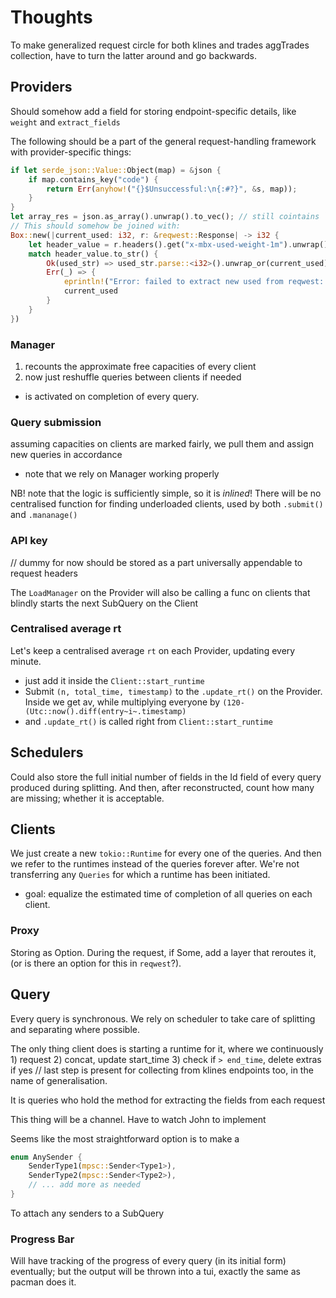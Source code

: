 # Thoughts
To make generalized request circle for both klines and trades aggTrades collection, have to turn the latter around and go backwards.

## Providers
Should somehow add a field for storing endpoint-specific details, like `weight` and `extract_fields`

The following should be a part of the general request-handling framework with provider-specific things:
```rust
if let serde_json::Value::Object(map) = &json {
    if map.contains_key("code") {
        return Err(anyhow!("{}$Unsuccessful:\n{:#?}", &s, map));
    }
}
let array_res = json.as_array().unwrap().to_vec(); // still cointains `serde_json::Value` objects. And as such, we don't care which exactly
// This should somehow be joined with:
Box::new(|current_used: i32, r: &reqwest::Response| -> i32 {
    let header_value = r.headers().get("x-mbx-used-weight-1m").unwrap();
    match header_value.to_str() {
        Ok(used_str) => used_str.parse::<i32>().unwrap_or(current_used),
        Err(_) => {
            eprintln!("Error: failed to extract new used from reqwest::Response");
            current_used
        }
    }
})
```

### Manager
1. recounts the approximate free capacities of every client
1. now just reshuffle queries between clients if needed

- is activated on completion of every query.

### Query submission
assuming capacities on clients are marked fairly, we pull them and assign new queries in accordance

- note that we rely on Manager working properly

NB! note that the logic is sufficiently simple, so it is _inlined_! There will be no centralised function for finding underloaded clients, used by both `.submit()` and `.mananage()`

### API key
// dummy for now
should be stored as a part universally appendable to request headers

The `LoadManager` on the Provider will also be calling a func on clients that blindly starts the next SubQuery on the Client

### Centralised average rt
Let's keep a centralised average `rt` on each Provider, updating every minute.

- just add it inside the `Client::start_runtime`
- Submit `(n, total_time, timestamp)` to the `.update_rt()` on the Provider. Inside we get av, while multiplying everyone by `(120-(Utc::now().diff(entry~i~.timestamp)`
- and `.update_rt()` is called right from `Client::start_runtime`

## Schedulers
Could also store the full initial number of fields in the Id field of every query produced during splitting.
And then, after reconstructed, count how many are missing; whether it is acceptable.

## Clients
We just create a new `tokio::Runtime` for every one of the queries. And then we refer to the runtimes instead of the queries forever after.
We're not transferring any `Queries` for which a runtime has been initiated.

- goal: equalize the estimated time of completion of all queries on each client.

### Proxy
Storing as Option<String>.
During the request, if Some, add a layer that reroutes it, (or is there an option for this in `reqwest`?).

## Query
Every query is synchronous. We rely on scheduler to take care of splitting and separating where possible.

The only thing client does is starting a runtime for it, where we continuously 1) request 2) concat, update start_time 3) check if `> end_time`, delete extras if yes
  // last step is present for collecting from klines endpoints too, in the name of generalisation.

It is queries who hold the method for extracting the fields from each request

This thing will be a channel. Have to watch John to implement

Seems like the most straightforward option is to make a
```rust
enum AnySender {
    SenderType1(mpsc::Sender<Type1>),
    SenderType2(mpsc::Sender<Type2>),
    // ... add more as needed
}
```
To attach any senders to a SubQuery

### Progress Bar
Will have tracking of the progress of every query (in its initial form) eventually; but the output will be thrown into a tui, exactly the same as pacman does it.

